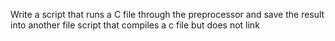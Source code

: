 Write a script that runs a C file through the preprocessor and save the result into another file
script that compiles a c file but does not link
